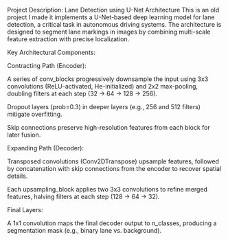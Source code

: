 Project Description: Lane Detection using U-Net Architecture
This is an old project I made it implements a U-Net-based deep learning model for lane detection, a critical task in autonomous driving systems. 
The architecture is designed to segment lane markings in images by combining multi-scale feature extraction with precise localization.

Key Architectural Components:

Contracting Path (Encoder):

A series of conv_blocks progressively downsample the input using 3x3 convolutions (ReLU-activated, He-initialized) and 2x2 max-pooling, doubling filters at each step (32 → 64 → 128 → 256).

Dropout layers (prob=0.3) in deeper layers (e.g., 256 and 512 filters) mitigate overfitting.

Skip connections preserve high-resolution features from each block for later fusion.

Expanding Path (Decoder):

Transposed convolutions (Conv2DTranspose) upsample features, followed by concatenation with skip connections from the encoder to recover spatial details.

Each upsampling_block applies two 3x3 convolutions to refine merged features, halving filters at each step (128 → 64 → 32).

Final Layers:

A 1x1 convolution maps the final decoder output to n_classes, producing a segmentation mask (e.g., binary lane vs. background).
